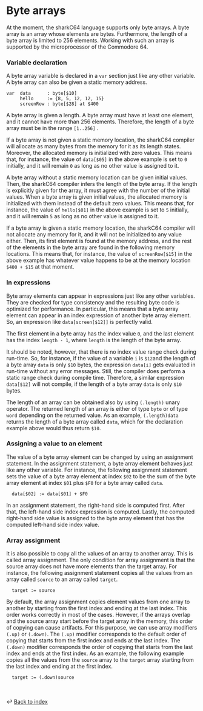 # Byte arrays

At the moment, the sharkC64 language supports only byte arrays. A byte array is an array 
whose elements are bytes. Furthermore, the length of a byte array is limited 
to 256 elements. Working with such an array is supported by the microprocessor 
of the Commodore 64. 

### Variable declaration
A byte array variable is declared in a `var` section just like any other variable.
A byte array can also be given a static memory address.
```
var  data      : byte[$10]
     hello     := {8, 5, 12, 12, 15}
     screenRow : byte[$28] at $400 
```

A byte array is given a length. A byte array must have at least one element, and
it cannot have more than 256 elements. Therefore, the length of a byte array
must be in the range `[1..256]` .

If a byte array is not given a static memory location, the sharkC64 compiler will
allocate as many bytes from the memory for it as its length states.
Moreover, the allocated memory is initialized with zero values.
This means that, for instance, the value of `data[$05]` in the above example is 
set to `0` initially, and it will remain `0` as long as no other value is assigned to it.

A byte array without a static memory location can be given initial values. 
Then, the sharkC64 compiler infers the length of the byte array. 
If the length is explicitly given for the array, it must agree with the number of the initial values.
When a byte array is given initial values, the allocated memory is initialized
with them instead of the default zero values.
This means that, for instance, the value of `hello[$01]` in the above example is
set to `5` initially, and it will remain `5` as long as no other value is assigned to it.

If a byte array is given a static memory location, the sharkC64 compiler will
not allocate any memory for it, and it will not be initialized to any value either.
Then, its first element is found at the memory address, and the rest of the
elements in the byte array are found in the following memory locations.
This means that, for instance, the value of `screenRow[$15]` in the above example 
has whatever value happens to be at the memory location `$400 + $15` at that moment.


### In expressions

Byte array elements can appear in expressions just like any other variables.
They are checked for type consistency and the resulting byte code is optimized for 
performance. In particular, this means that a byte array element can appear in an
index expression of another byte array element. So, an expression like
`data[screen[$12]]` is perfectly valid.

The first element in a byte array has the index value `0`, and the last element 
has the index `length - 1`, where `length` is the length of the byte array.

It should be noted, however, that there is no index value range check during run-time.
So, for instance, if the value of a variable `i` is `$12`and the length of a byte array 
`data` is only `$10` bytes, the expression `data[i]` gets evaluated in run-time without
any error messages.  Still, the compiler does perform a static range check 
during compile time. Therefore, a similar expression `data[$12]` will not
compile, if the length of a byte array `data` is only `$10` bytes.

The length of an array can be obtained also by using `(.length)` unary operator.
The returned length of an array is either of type `byte` or of type `word`
depending on the returned value. As an example, `(.length)data` returns the
length of a byte array called `data`, which for the declaration example above would 
thus return `$10`.


### Assigning a value to an element

The value of a byte array element can be changed by using an assignment statement.
In the assignment statement, a byte array element behaves just like any other variable.
For instance, the following assignment statement sets the value of a byte array element
at index `$02` to be the sum of the byte array element at index `$01` plus `$F0` for 
a byte array called `data`.
```
  data[$02] := data[$01] + $F0 
```

In an assignment statement, the right-hand side is computed first. 
After that, the left-hand side index expression is computed.
Lastly, the computed right-hand side value is assigned to the byte array
element that has the computed left-hand side index value.


### Array assignment

It is also possible to copy all the values of an array to another array. 
This is called array assignment. The only condition for array assignment is that the
source array does not have more elements than the target array.
For instance, the following assignment statement copies all the values from
an array called `source` to an array called `target`.
```
  target := source 
```

By default, the array assignment copies element values from one array to another 
by starting from the first index and ending at the last index. This order works
correctly in most of the cases. However, if the arrays overlap and the source array
start before the target array in the memory, this order of copying can cause artifacts. 
For this purpose, we can use array modifiers `(.up)` or `(.down)`. 
The `(.up)` modifier corresponds to the default order of copying that
starts from the first index and ends at the last index.
The `(.down)` modifier corresponds the order of copying that
starts from the last index and ends at the first index.
As an example, the following example copies all the values from the `source` array to 
the `target` array starting from the last index and ending at the first index.
```
  target := (.down)source 
```

<br /><br />
:leftwards_arrow_with_hook: [Back to index](../../index.md)